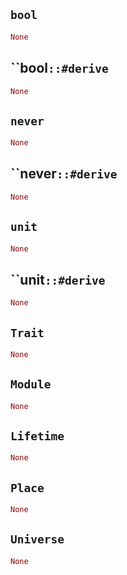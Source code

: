 ## `bool`

```rust
None
```

## ``bool`::#derive`

```rust
None
```

## `never`

```rust
None
```

## ``never`::#derive`

```rust
None
```

## `unit`

```rust
None
```

## ``unit`::#derive`

```rust
None
```

## `Trait`

```rust
None
```

## `Module`

```rust
None
```

## `Lifetime`

```rust
None
```

## `Place`

```rust
None
```

## `Universe`

```rust
None
```
